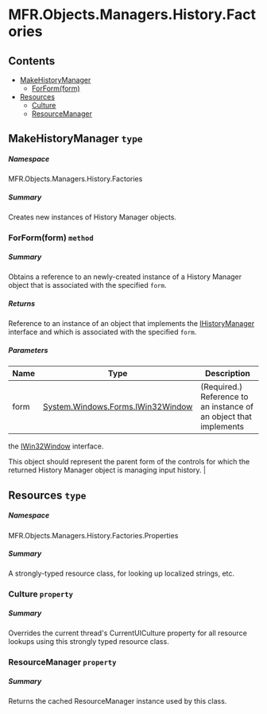 <a name='assembly'></a>
# MFR.Objects.Managers.History.Factories

## Contents

- [MakeHistoryManager](#T-MFR-Objects-Managers-History-Factories-MakeHistoryManager 'MFR.Objects.Managers.History.Factories.MakeHistoryManager')
  - [ForForm(form)](#M-MFR-Objects-Managers-History-Factories-MakeHistoryManager-ForForm-System-Windows-Forms-IWin32Window- 'MFR.Objects.Managers.History.Factories.MakeHistoryManager.ForForm(System.Windows.Forms.IWin32Window)')
- [Resources](#T-MFR-Objects-Managers-History-Factories-Properties-Resources 'MFR.Objects.Managers.History.Factories.Properties.Resources')
  - [Culture](#P-MFR-Objects-Managers-History-Factories-Properties-Resources-Culture 'MFR.Objects.Managers.History.Factories.Properties.Resources.Culture')
  - [ResourceManager](#P-MFR-Objects-Managers-History-Factories-Properties-Resources-ResourceManager 'MFR.Objects.Managers.History.Factories.Properties.Resources.ResourceManager')

<a name='T-MFR-Objects-Managers-History-Factories-MakeHistoryManager'></a>
## MakeHistoryManager `type`

##### Namespace

MFR.Objects.Managers.History.Factories

##### Summary

Creates new instances of History Manager objects.

<a name='M-MFR-Objects-Managers-History-Factories-MakeHistoryManager-ForForm-System-Windows-Forms-IWin32Window-'></a>
### ForForm(form) `method`

##### Summary

Obtains a reference to an newly-created instance of a History
Manager object that is associated with the specified `form`.

##### Returns

Reference to an instance of an object that implements the
[IHistoryManager](#T-MFR-Objects-IHistoryManager 'MFR.Objects.IHistoryManager')
interface and
which is associated with the specified `form`.

##### Parameters

| Name | Type | Description |
| ---- | ---- | ----------- |
| form | [System.Windows.Forms.IWin32Window](http://msdn.microsoft.com/query/dev14.query?appId=Dev14IDEF1&l=EN-US&k=k:System.Windows.Forms.IWin32Window 'System.Windows.Forms.IWin32Window') | (Required.) Reference to an instance of an object that implements
the [IWin32Window](http://msdn.microsoft.com/query/dev14.query?appId=Dev14IDEF1&l=EN-US&k=k:System.Windows.Forms.IWin32Window 'System.Windows.Forms.IWin32Window') interface.



This object should represent the parent form of the controls for
which the returned History Manager object is managing input history. |

<a name='T-MFR-Objects-Managers-History-Factories-Properties-Resources'></a>
## Resources `type`

##### Namespace

MFR.Objects.Managers.History.Factories.Properties

##### Summary

A strongly-typed resource class, for looking up localized strings, etc.

<a name='P-MFR-Objects-Managers-History-Factories-Properties-Resources-Culture'></a>
### Culture `property`

##### Summary

Overrides the current thread's CurrentUICulture property for all
  resource lookups using this strongly typed resource class.

<a name='P-MFR-Objects-Managers-History-Factories-Properties-Resources-ResourceManager'></a>
### ResourceManager `property`

##### Summary

Returns the cached ResourceManager instance used by this class.
